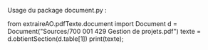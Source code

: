 Usage du package document.py :

   from extraireAO.pdfTexte.document import Document
   d = Document("Sources/700 001 429 Gestion de projets.pdf")
   texte = d.obtientSection(d.table[1])
   print(texte);
